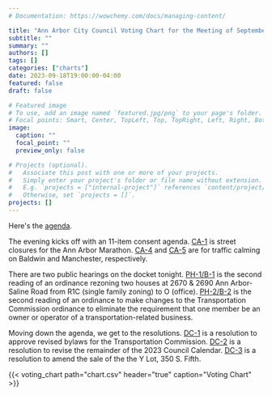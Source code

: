 ```yaml
---
# Documentation: https://wowchemy.com/docs/managing-content/

title: "Ann Arbor City Council Voting Chart for the Meeting of September 18, 2023"
subtitle: ""
summary: ""
authors: []
tags: []
categories: ["charts"]
date: 2023-09-18T19:00:00-04:00
featured: false
draft: false

# Featured image
# To use, add an image named `featured.jpg/png` to your page's folder.
# Focal points: Smart, Center, TopLeft, Top, TopRight, Left, Right, BottomLeft, Bottom, BottomRight.
image:
  caption: ""
  focal_point: ""
  preview_only: false

# Projects (optional).
#   Associate this post with one or more of your projects.
#   Simply enter your project's folder or file name without extension.
#   E.g. `projects = ["internal-project"]` references `content/project/deep-learning/index.md`.
#   Otherwise, set `projects = []`.
projects: []
---
```


Here's the [agenda](https://a2gov.legistar.com/MeetingDetail.aspx?ID=1062181&GUID=07A4B480-310A-44ED-B032-2087C419F52D&Options=&Search=).

The evening kicks off with an 11-item consent agenda. [CA-1](https://a2gov.legistar.com/LegislationDetail.aspx?ID=6341130&GUID=620529A9-E403-4072-B527-0390769DBF2F&Options=&Search=) is street closures for the Ann Arbor Marathon. [CA-4](https://a2gov.legistar.com/LegislationDetail.aspx?ID=6341123&GUID=5E05BF2E-18B8-477A-A2AE-201BCD33C33B&Options=&Search=) and [CA-5](https://a2gov.legistar.com/LegislationDetail.aspx?ID=6341124&GUID=22E2AFE6-D66B-484E-9EEC-C3EC411A926D&Options=&Search=) are for traffic calming on Baldwin and Manchester, respectively. 

There are two public hearings on the docket tonight. [PH-1/B-1](https://a2gov.legistar.com/LegislationDetail.aspx?ID=6312253&GUID=410FA52E-92DB-42BA-98F5-4A2E0A257C44&Options=&Search=) is the second reading of an ordinance rezoning two houses at 2670 & 2690 Ann Arbor-Saline Road from R1C (single family zoning) to O (office). [PH-2/B-2](https://a2gov.legistar.com/LegislationDetail.aspx?ID=6279104&GUID=24F90135-F54A-4EF2-AD03-A4DEC3B610CD&Options=&Search=) is the second reading of an ordinance to make changes to the Transportation Commission ordinance to eliminate the requirement that one member be an owner or operator of a transportation-related business. 

Moving down the agenda, we get to the resolutions. [DC-1](https://a2gov.legistar.com/LegislationDetail.aspx?ID=6301129&GUID=24192C8C-4EFA-4311-A055-7BCB28A29F4C&Options=&Search=) is a resolution to approve revised bylaws for the Transportation Commission. [DC-2](https://a2gov.legistar.com/LegislationDetail.aspx?ID=6350517&GUID=CA19BB8E-0BB4-42A0-BBAF-96B571240010&Options=&Search=) is a resolution to revise the remainder of the 2023 Council Calendar. [DC-3](https://a2gov.legistar.com/LegislationDetail.aspx?ID=6352945&GUID=45D38AEC-44BD-4259-9D14-F24BF1427E5C&Options=&Search=) is a resolution to amend the sale of the the Y Lot, 350 S. Fifth.

{{< voting_chart path="chart.csv" header="true" caption="Voting Chart" >}}
